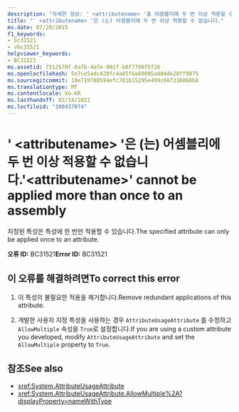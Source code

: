 ```yaml
---
description: "자세한 정보: ' <attributename> '을 어셈블리에 두 번 이상 적용할 수 없습니다."
title: "' <attributename> '은 (는) 어셈블리에 두 번 이상 적용할 수 없습니다."
ms.date: 07/20/2015
f1_keywords:
- bc31521
- vbc31521
helpviewer_keywords:
- BC31521
ms.assetid: 7312570f-8afb-4afe-992f-b6f7796f5f26
ms.openlocfilehash: 5e7ce5adc420fc4a05f6a68095ad04de28ff9975
ms.sourcegitcommit: 10e719780594efc781b15295e499c66f316068b8
ms.translationtype: MT
ms.contentlocale: ko-KR
ms.lasthandoff: 02/14/2021
ms.locfileid: "100437074"
---
```

# <a name="attributename-cannot-be-applied-more-than-once-to-an-assembly"></a><span data-ttu-id="44c16-103">' \<attributename> '은 (는) 어셈블리에 두 번 이상 적용할 수 없습니다.</span><span class="sxs-lookup"><span data-stu-id="44c16-103">'\<attributename>' cannot be applied more than once to an assembly</span></span>

<span data-ttu-id="44c16-104">지정된 특성은 특성에 한 번만 적용할 수 있습니다.</span><span class="sxs-lookup"><span data-stu-id="44c16-104">The specified attribute can only be applied once to an attribute.</span></span>  
  
 <span data-ttu-id="44c16-105">**오류 ID:** BC31521</span><span class="sxs-lookup"><span data-stu-id="44c16-105">**Error ID:** BC31521</span></span>  
  
## <a name="to-correct-this-error"></a><span data-ttu-id="44c16-106">이 오류를 해결하려면</span><span class="sxs-lookup"><span data-stu-id="44c16-106">To correct this error</span></span>  
  
1. <span data-ttu-id="44c16-107">이 특성의 불필요한 적용을 제거합니다.</span><span class="sxs-lookup"><span data-stu-id="44c16-107">Remove redundant applications of this attribute.</span></span>  
  
2. <span data-ttu-id="44c16-108">개발한 사용자 지정 특성을 사용하는 경우 `AttributeUsageAttribute` 를 수정하고 `AllowMultiple` 속성을 `True`로 설정합니다.</span><span class="sxs-lookup"><span data-stu-id="44c16-108">If you are using a custom attribute you developed, modify `AttributeUsageAttribute` and set the `AllowMultiple` property to `True`.</span></span>  
  
## <a name="see-also"></a><span data-ttu-id="44c16-109">참조</span><span class="sxs-lookup"><span data-stu-id="44c16-109">See also</span></span>

- <xref:System.AttributeUsageAttribute>
- <xref:System.AttributeUsageAttribute.AllowMultiple%2A?displayProperty=nameWithType>
